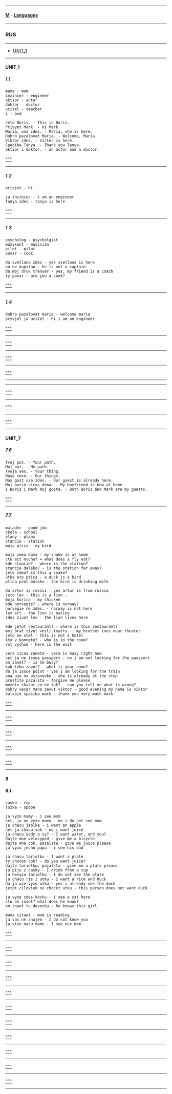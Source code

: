 
---

#### [M](https://github.com/ttltrk/TTT/blob/master/menu.md) - [Languages](https://github.com/ttltrk/TTT/blob/master/LAN/LAN.md)

---

### RUS

---

- [UNIT_1](#UNIT_1)

---

#### UNIT_1

##### 1.1

```
mama - mom
inzinier - engineer
aktior - actor
doktor - doctor
ucitel - teacher
i - and
```

```
Jeto Boris. - This is Boris.
Privyet Mark. - Hi Mark.
Maria, ona zdes. - Maria, she is here.
Dobro pazalovat Maria. - Welcome, Maria.
Viktor zdes. - Victor is here.
Cpaciba Tanya. - Thank you Tanya.
aktior i doktor. - an actor and a doctor.
```

[^^^](#RUS)

---

##### 1.2

```
privjet - hi
```

```
ja inzinier - i am an engineer
tanya zdes - tanya is here
```

[^^^](#RUS)

---

##### 1.3

```
psycholog - psycholgist
muzykant - musician
pilot - pilot
povar - cook
```

```
da svetlana zdes - yes svetlana is here
on ne kapitan - he is not a captain
da moj druk trenyer - yes, my friend is a coach
ty povar - are you a cook?
```

[^^^](#RUS)

---

##### 1.4

```
dobro pazalovat maria - welcome maria
pryvjet ja ucitel - hi i am an engineer
```

[^^^](#RUS)

---

[^^^](#RUS)

---

[^^^](#RUS)

---

[^^^](#RUS)

---

---

[^^^](#RUS)

---

[^^^](#RUS)

---

[^^^](#RUS)

---

#### UNIT_7

##### 7.6

```
Tvoj put. - Your path.
Moj put. - My path.
Tvoja ves. - Your thing.
Nase vese. - Our things.
Nas gost uze zdes. - Our guest is already here.
Moj parin sicas doma. - My boyfriend is now at home.
I Boris i Mark moj goste. - Both Boris and Mark are my guests.
```

[^^^](#RUS)

---

##### 7.7

```
maladec - good job
skola - school
plany - plans
stancie - station
moja ptica - my bird
```

```
moja zmea doma - my snake is at home
cto ect mucha? = what does a fly eat?
kde stancie? - where is the station?
stancie daleko? - is the station far away?
jeto zmea? is this a snake?
utka eto ptica - a duck is a bird
ptica piot moloko - the bird is drinking milk
```

```
da artur is rassii - yes artur is from russia
jeto lev - this is a lion .
moja kurica - my chicken
kde norvegie? - where is norway?
norvegie ne zdes. - norway is not here
lev ect - the lion is eating
zdes zivot lev - the lion lives here
```

```
kde jetot restaurant? - where is this restaurant?
moj brat zivot vozli teatra. - my brother ives near theater
jeto ne otel - this is not a hotel
kto v komnete? - who is in the room?
vot vychod - here is the exit
```

```
vera sicas zaneta - vera is busy right now
net ja ne issue passport - no i am not looking for the passport
on zanet? - is he busy?
kak teba zavut? - what is your name?
da ja issue poist - yes I am looking for the train
ona uze na ostanovke - she is already at the stop
prostite pazalsta - forgive me please
mozete zkazat co ne tak? - can you tell me what is wrong?
dobry vecer mena zavut viktor - good evening my name is viktor
balsoje spasiba mark - thank you very much mark
```

[^^^](#RUS)

---

[^^^](#RUS)

---

[^^^](#RUS)

---

[^^^](#RUS)

---

[^^^](#RUS)

---

#### 8

##### 8.1

```
caska - cup
lozka - spoon
```

```
ja vyzo mamy - i see mom
net, ja ne vyzo mamy - no i do not see mom
ja chacu jablka - i want an apple
net ja chacu sok - no i want juice
ja chacu vody a vy? - I want water, and you?
dajte mne velocyped - give me a bicycle
dajte mne cok, pazalsta - give me juice please
ja vyzu jecho papu - i see his dad
```

```
ja chacu tarielku - I want a plate
ty choces cok? - do you want juice?
dajte tarielku, pazalsta - give me a plate please
ja piju z casky - I drink from a cup
ja nevyzu tarielku - I do not see the plate
ja chacu ris i utku - I want a rice and duck
da ja uze vyzu utku - yes i already see the duck
jetot ciloviek ne chocet utku - this person does not want duck
```

```
ja vyze zdes kocku - i see a cat here
cto on znaet? what does he know?
on znaet tu devocku - he knows this girl
```

```
mama citaet - mom is reading
ja vas ne znajem - I do not know you  
ja vizu nasu mamu - I see our mom 
```

[^^^](#RUS)

---

[^^^](#RUS)

---

[^^^](#RUS)

---

[^^^](#RUS)

---

[^^^](#RUS)

---

[^^^](#RUS)

---

[^^^](#RUS)

---

[^^^](#RUS)

---

[^^^](#RUS)

---

[^^^](#RUS)

---

[^^^](#RUS)

---
